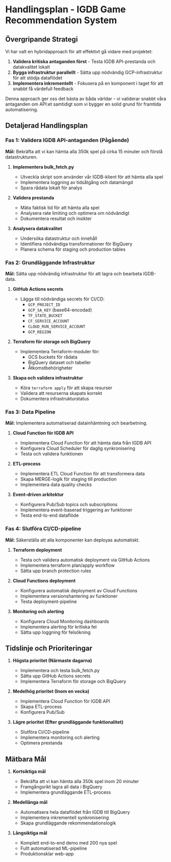 # Handlingsplan - IGDB Game Recommendation System

## Övergripande Strategi

Vi har valt en hybridapproach för att effektivt gå vidare med projektet:

1. **Validera kritiska antaganden först** - Testa IGDB API-prestanda och datakvalitet lokalt
2. **Bygga infrastruktur parallellt** - Sätta upp nödvändig GCP-infrastruktur för att stödja dataflödet
3. **Implementera inkrementellt** - Fokusera på en komponent i taget för att snabbt få värdefull feedback

Denna approach ger oss det bästa av båda världar - vi validerar snabbt våra antaganden om API:et samtidigt som vi bygger en solid grund för framtida automatisering.

## Detaljerad Handlingsplan

### Fas 1: Validera IGDB API-antaganden (Pågående)

**Mål:** Bekräfta att vi kan hämta alla 350k spel på cirka 15 minuter och förstå datastrukturen.

1. **Implementera bulk_fetch.py**
   - Utveckla skript som använder vår IGDB-klient för att hämta alla spel
   - Implementera loggning av tidsåtgång och datamängd
   - Spara rådata lokalt för analys

2. **Validera prestanda**
   - Mäta faktisk tid för att hämta alla spel
   - Analysera rate limiting och optimera om nödvändigt
   - Dokumentera resultat och insikter

3. **Analysera datakvalitet**
   - Undersöka datastruktur och innehåll
   - Identifiera nödvändiga transformationer för BigQuery
   - Planera schema för staging och production tables

### Fas 2: Grundläggande Infrastruktur

**Mål:** Sätta upp nödvändig infrastruktur för att lagra och bearbeta IGDB-data.

1. **GitHub Actions secrets**
   - Lägga till nödvändiga secrets för CI/CD:
     - `GCP_PROJECT_ID`
     - `GCP_SA_KEY` (base64-encodad)
     - `TF_STATE_BUCKET`
     - `CF_SERVICE_ACCOUNT`
     - `CLOUD_RUN_SERVICE_ACCOUNT`
     - `GCP_REGION`

2. **Terraform för storage och BigQuery**
   - Implementera Terraform-moduler för:
     - GCS buckets för rådata
     - BigQuery dataset och tabeller
     - Åtkomstbehörigheter

3. **Skapa och validera infrastruktur**
   - Köra `terraform apply` för att skapa resurser
   - Validera att resurserna skapats korrekt
   - Dokumentera infrastrukturstatus

### Fas 3: Data Pipeline

**Mål:** Implementera automatiserad datainhämtning och bearbetning.

1. **Cloud Function för IGDB API**
   - Implementera Cloud Function för att hämta data från IGDB API
   - Konfigurera Cloud Scheduler för daglig synkronisering
   - Testa och validera funktionen

2. **ETL-process**
   - Implementera ETL Cloud Function för att transformera data
   - Skapa MERGE-logik för staging till production
   - Implementera data quality checks

3. **Event-driven arkitektur**
   - Konfigurera Pub/Sub topics och subscriptions
   - Implementera event-baserad triggering av funktioner
   - Testa end-to-end dataflöde

### Fas 4: Slutföra CI/CD-pipeline

**Mål:** Säkerställa att alla komponenter kan deployas automatiskt.

1. **Terraform deployment**
   - Testa och validera automatisk deployment via GitHub Actions
   - Implementera terraform plan/apply workflow
   - Sätta upp branch protection rules

2. **Cloud Functions deployment**
   - Konfigurera automatisk deployment av Cloud Functions
   - Implementera versionshantering av funktioner
   - Testa deployment-pipeline

3. **Monitoring och alerting**
   - Konfigurera Cloud Monitoring dashboards
   - Implementera alerting för kritiska fel
   - Sätta upp loggning för felsökning

## Tidslinje och Prioriteringar

1. **Högsta prioritet (Närmaste dagarna)**
   - Implementera och testa bulk_fetch.py
   - Sätta upp GitHub Actions secrets
   - Implementera Terraform för storage och BigQuery

2. **Medelhög prioritet (Inom en vecka)**
   - Implementera Cloud Function för IGDB API
   - Skapa ETL-process
   - Konfigurera Pub/Sub

3. **Lägre prioritet (Efter grundläggande funktionalitet)**
   - Slutföra CI/CD-pipeline
   - Implementera monitoring och alerting
   - Optimera prestanda

## Mätbara Mål

1. **Kortsiktiga mål**
   - Bekräfta att vi kan hämta alla 350k spel inom 20 minuter
   - Framgångsrikt lagra all data i BigQuery
   - Implementera grundläggande ETL-process

2. **Medellånga mål**
   - Automatisera hela dataflödet från IGDB till BigQuery
   - Implementera inkrementell synkronisering
   - Skapa grundläggande rekommendationslogik

3. **Långsiktiga mål**
   - Komplett end-to-end demo med 200 nya spel
   - Fullt automatiserad ML-pipeline
   - Produktionsklar web-app
